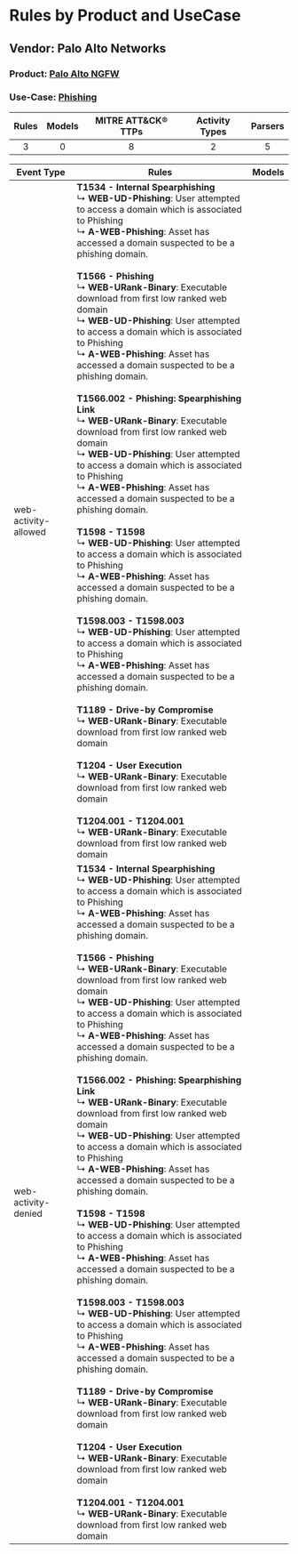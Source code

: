 Rules by Product and UseCase
============================
Vendor: Palo Alto Networks
--------------------------
### Product: [Palo Alto NGFW](../ds_palo_alto_networks_palo_alto_ngfw.md)
### Use-Case: [Phishing](../../../../UseCases/uc_phishing.md)

| Rules | Models | MITRE ATT&CK® TTPs | Activity Types | Parsers |
|:-----:|:------:|:------------------:|:--------------:|:-------:|
|   3   |   0    |         8          |       2        |    5    |

| Event Type    | Rules    | Models |
| ---- | ---- | ------ |
| web-activity-allowed | <b>T1534 - Internal Spearphishing</b><br> ↳ <b>WEB-UD-Phishing</b>: User attempted to access a domain which is associated to Phishing<br> ↳ <b>A-WEB-Phishing</b>: Asset has accessed a domain suspected to be a phishing domain.<br><br><b>T1566 - Phishing</b><br> ↳ <b>WEB-URank-Binary</b>: Executable download from first low ranked web domain<br> ↳ <b>WEB-UD-Phishing</b>: User attempted to access a domain which is associated to Phishing<br> ↳ <b>A-WEB-Phishing</b>: Asset has accessed a domain suspected to be a phishing domain.<br><br><b>T1566.002 - Phishing: Spearphishing Link</b><br> ↳ <b>WEB-URank-Binary</b>: Executable download from first low ranked web domain<br> ↳ <b>WEB-UD-Phishing</b>: User attempted to access a domain which is associated to Phishing<br> ↳ <b>A-WEB-Phishing</b>: Asset has accessed a domain suspected to be a phishing domain.<br><br><b>T1598 - T1598</b><br> ↳ <b>WEB-UD-Phishing</b>: User attempted to access a domain which is associated to Phishing<br> ↳ <b>A-WEB-Phishing</b>: Asset has accessed a domain suspected to be a phishing domain.<br><br><b>T1598.003 - T1598.003</b><br> ↳ <b>WEB-UD-Phishing</b>: User attempted to access a domain which is associated to Phishing<br> ↳ <b>A-WEB-Phishing</b>: Asset has accessed a domain suspected to be a phishing domain.<br><br><b>T1189 - Drive-by Compromise</b><br> ↳ <b>WEB-URank-Binary</b>: Executable download from first low ranked web domain<br><br><b>T1204 - User Execution</b><br> ↳ <b>WEB-URank-Binary</b>: Executable download from first low ranked web domain<br><br><b>T1204.001 - T1204.001</b><br> ↳ <b>WEB-URank-Binary</b>: Executable download from first low ranked web domain |        |
| web-activity-denied  | <b>T1534 - Internal Spearphishing</b><br> ↳ <b>WEB-UD-Phishing</b>: User attempted to access a domain which is associated to Phishing<br> ↳ <b>A-WEB-Phishing</b>: Asset has accessed a domain suspected to be a phishing domain.<br><br><b>T1566 - Phishing</b><br> ↳ <b>WEB-URank-Binary</b>: Executable download from first low ranked web domain<br> ↳ <b>WEB-UD-Phishing</b>: User attempted to access a domain which is associated to Phishing<br> ↳ <b>A-WEB-Phishing</b>: Asset has accessed a domain suspected to be a phishing domain.<br><br><b>T1566.002 - Phishing: Spearphishing Link</b><br> ↳ <b>WEB-URank-Binary</b>: Executable download from first low ranked web domain<br> ↳ <b>WEB-UD-Phishing</b>: User attempted to access a domain which is associated to Phishing<br> ↳ <b>A-WEB-Phishing</b>: Asset has accessed a domain suspected to be a phishing domain.<br><br><b>T1598 - T1598</b><br> ↳ <b>WEB-UD-Phishing</b>: User attempted to access a domain which is associated to Phishing<br> ↳ <b>A-WEB-Phishing</b>: Asset has accessed a domain suspected to be a phishing domain.<br><br><b>T1598.003 - T1598.003</b><br> ↳ <b>WEB-UD-Phishing</b>: User attempted to access a domain which is associated to Phishing<br> ↳ <b>A-WEB-Phishing</b>: Asset has accessed a domain suspected to be a phishing domain.<br><br><b>T1189 - Drive-by Compromise</b><br> ↳ <b>WEB-URank-Binary</b>: Executable download from first low ranked web domain<br><br><b>T1204 - User Execution</b><br> ↳ <b>WEB-URank-Binary</b>: Executable download from first low ranked web domain<br><br><b>T1204.001 - T1204.001</b><br> ↳ <b>WEB-URank-Binary</b>: Executable download from first low ranked web domain |        |
